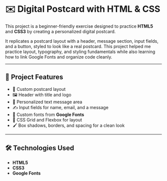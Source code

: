 # ✉️ Digital Postcard with HTML & CSS  

This project is a beginner-friendly exercise designed to practice **HTML5** and **CSS3** by creating a personalized digital postcard.  

It replicates a postcard layout with a header, message section, input fields, and a button, styled to look like a real postcard. This project helped me practice layout, typography, and styling fundamentals while also learning how to link Google Fonts and organize code cleanly.  

---

## 🚀 Project Features  
- 📌 Custom postcard layout  
- 🖼️ Header with title and logo  
- 📝 Personalized text message area  
- ✍️ Input fields for name, email, and a message  
- 🎨 Custom fonts from **Google Fonts**  
- 📐 CSS Grid and Flexbox for layout  
- 🖌️ Box shadows, borders, and spacing for a clean look  

---

## 🛠️ Technologies Used  
- **HTML5**  
- **CSS3**  
- **Google Fonts**  


